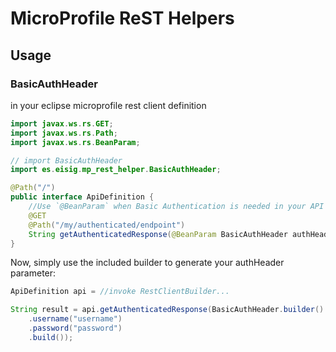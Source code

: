 # MicroProfile ReST Helpers

## Usage

### BasicAuthHeader

in your eclipse microprofile rest client definition

```java
import javax.ws.rs.GET;
import javax.ws.rs.Path;
import javax.ws.rs.BeanParam;

// import BasicAuthHeader
import es.eisig.mp_rest_helper.BasicAuthHeader;

@Path("/")
public interface ApiDefinition {
    //Use `@BeanParam` when Basic Authentication is needed in your API definition interface:
    @GET
    @Path("/my/authenticated/endpoint")
    String getAuthenticatedResponse(@BeanParam BasicAuthHeader authHeader);
}
```

Now, simply use the included builder to generate your authHeader parameter:
```java
ApiDefinition api = //invoke RestClientBuilder...

String result = api.getAuthenticatedResponse(BasicAuthHeader.builder()
    .username("username")
    .password("password")
    .build());
```
